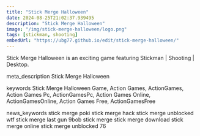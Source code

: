 ```yaml
---
title: "Stick Merge Halloween"
date: 2024-08-25T21:02:37.939495
description: "Stick Merge Halloween"
image: "/img/stick-merge-halloween/logo.png"
tags: [stickman, shooting]
embedUrl: "https://ubg77.github.io/edit/stick-merge-halloween/"
---
```


Stick Merge Halloween is an exciting game featuring Stickman | Shooting | Desktop.

meta_description
Stick Merge Halloween


keywords
Stick Merge Halloween Game, Action Games, ActionGames, Action Games Pc, ActionGamesPc, Action Games Online, ActionGamesOnline, Action Games Free, ActionGamesFree


news_keywords
stick merge poki stick merge hack stick merge unblocked wtf stick merge last gun 9bob stick merge stick merge download stick merge online stick merge unblocked 76
